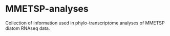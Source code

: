 # MMETSP-analyses
Collection of information used in phylo-transcriptome analyses of MMETSP diatom RNAseq data.
